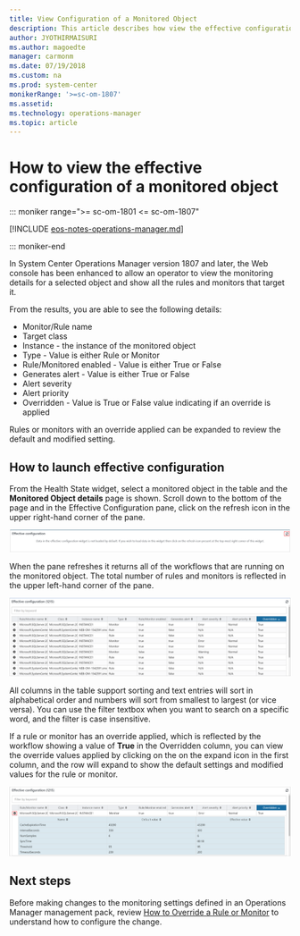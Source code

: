 ```yaml
---
title: View Configuration of a Monitored Object
description: This article describes how view the effective configuration of a monitored object in the Operations Manager HTLM5 Web console.
author: JYOTHIRMAISURI
ms.author: magoedte
manager: carmonm
ms.date: 07/19/2018
ms.custom: na
ms.prod: system-center
monikerRange: '>=sc-om-1807'
ms.assetid:
ms.technology: operations-manager
ms.topic: article
---
```


# How to view the effective configuration of a monitored object

::: moniker range=">= sc-om-1801 <= sc-om-1807"

[!INCLUDE [eos-notes-operations-manager.md](../includes/eos-notes-operations-manager.md)]

::: moniker-end

 In System Center Operations Manager version 1807 and later, the Web console has been enhanced to allow an operator to view the monitoring details for a selected object and show all the rules and monitors that target it.     

From the results, you are able to see the following details:

* Monitor/Rule name
* Target class
* Instance - the instance of the monitored object
* Type - Value is either Rule or Monitor
* Rule/Monitored enabled - Value is either True or False
* Generates alert - Value is either True or False  
* Alert severity
* Alert priority
* Overridden - Value is True or False value indicating if an override is applied  

Rules or monitors with an override applied can be expanded to review the default and modified setting.  

## How to launch effective configuration
From the Health State widget, select a monitored object in the table and the **Monitored Object details** page is shown.  Scroll down to the bottom of the page and in the Effective Configuration pane, click on the refresh icon in the upper right-hand corner of the pane.  

![Enable effective configuration for a monitored instance](./media/view-effective-configuration/effective-configuration-02.png)

When the pane refreshes it returns all of the workflows that are running on the monitored object.  The total number of rules and monitors is reflected in the upper left-hand corner of the pane.  

![Example of the effective configuration of a Windows computer object](./media/view-effective-configuration/effective-configuration-01.png)

All columns in the table support sorting and text entries will sort in alphabetical order and numbers will sort from smallest to largest (or vice versa).  You can use the filter textbox when you want to search on a specific word, and the filter is case insensitive.  

If a rule or monitor has an override applied, which is reflected by the workflow showing a value of **True** in the Overridden column, you can view the override values applied by clicking on the on the expand icon in the first column, and the row will expand to show the default settings and modified values for the rule or monitor.   

![Example of the effective configuration of a Windows computer object](./media/view-effective-configuration/effective-configuration-overrides-01.png)

## Next steps

Before making changes to the monitoring settings defined in an Operations Manager management pack, review [How to Override a Rule or Monitor](manage-mp-override-rule-monitor.md) to understand how to configure the change.
